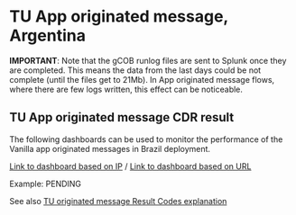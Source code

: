 # TU App originated message, Argentina

**IMPORTANT**: Note that the gCOB runlog files are sent to Splunk once they are completed. This means the data from the last days could be not complete (until the files get to 21Mb). In App originated message flows, where there are few logs written, this effect can be noticeable.

## TU App originated message CDR result

The following dashboards can be used to monitor the performance of the Vanilla app originated messages in Brazil deployment.

[Link to dashboard based on IP]() / [Link to dashboard based on URL](https://mia-splunk.tefcomms.com)

Example:
PENDING

See also [TU originated message Result Codes explanation](../../reportdata/App_Orig_Vanilla_message_resultCodes_explanation.md)


